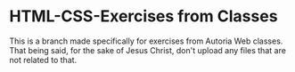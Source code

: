# HTML-CSS-Exercises from Classes
This is a branch made specifically for exercises from Autoria Web classes. That being said, for the sake of Jesus Christ, don't upload any files that are not related to that.
